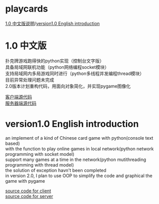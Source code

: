 # playcards

[1.0 中文版说明](#10-中文版)/[version1.0 English introduction](#version10-english-introduction)

# 1.0 中文版 
扑克牌游戏跑得快的python实现（控制台文字版）<br>
具备局域网联机功能（python网络编程socket模块）<br>
支持局域网内多局游戏同时进行（python多线程并发编程thread模块）<br>
目前异常处理问题未完成<br>
2.0版本计划重构代码，用面向对象简化，并实现pygame图像化<br>

[客户端源代码](version1/client.py)<br>
[服务器端源代码](version1/server.py)

# version1.0 English introduction
an implement of a kind of Chinese card game with python(console text based)<br>
with the function to play online games in local network(python network programming with socket model)<br>
support many games at a time in the network(python mutithreading programming with thread model)<br>
the solution of exception havn't been completed<br>
in version 2.0, I plan to use OOP to simplify the code and graphical the game with pygame<br>

[source code for client](version1/client.py)<br>
[source code for server](version1/server.py)
